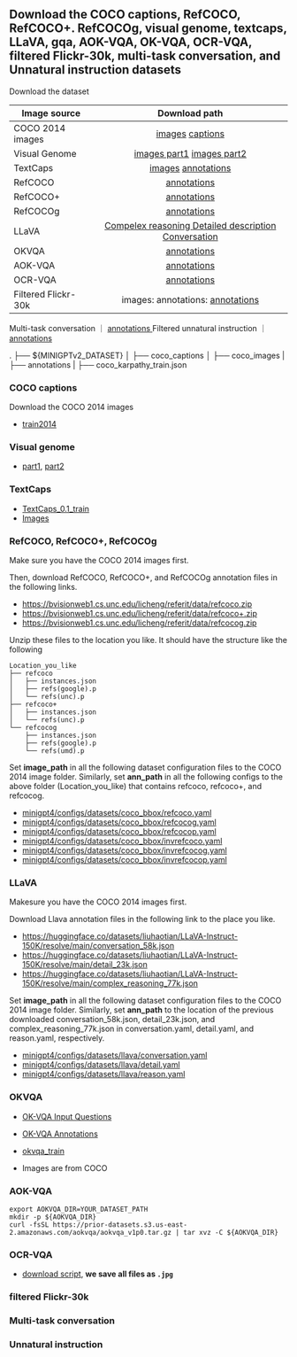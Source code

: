 ## Download the COCO captions, RefCOCO, RefCOCO+. RefCOCOg, visual genome, textcaps, LLaVA, gqa, AOK-VQA, OK-VQA, OCR-VQA, filtered Flickr-30k, multi-task conversation, and Unnatural instruction datasets


Download the dataset

Image source | Download path
--- | :---:
COCO 2014 images | <a href="http://images.cocodataset.org/zips/train2014.zip">images</a> <a href="https://storage.googleapis.com/sfr-vision-language-research/datasets/coco_karpathy_train.json"> captions</a>
Visual Genome |  <a href="https://cs.stanford.edu/people/rak248/VG_100K_2/images.zip">images part1</a> <a href="https://cs.stanford.edu/people/rak248/VG_100K_2/images2.zip">images part2</a>
TextCaps | <a href="https://cs.stanford.edu/people/rak248/VG_100K_2/images.zip">images</a> <a href="https://dl.fbaipublicfiles.com/textvqa/data/textcaps/TextCaps_0.1_train.json"> annotations</a> 
RefCOCO | <a href="https://bvisionweb1.cs.unc.edu/licheng/referit/data/refcoco.zip"> annotations </a>
RefCOCO+ | <a href="https://bvisionweb1.cs.unc.edu/licheng/referit/data/refcoco+.zip"> annotations </a>
RefCOCOg | <a href="https://bvisionweb1.cs.unc.edu/licheng/referit/data/refcocog.zip"> annotations </a>
LLaVA | <a href="https://huggingface.co/datasets/liuhaotian/LLaVA-Instruct-150K/resolve/main/complex_reasoning_77k.json"> Compelex reasoning </a> <a href="https://huggingface.co/datasets/liuhaotian/LLaVA-Instruct-150K/resolve/main/detail_23k.json"> Detailed description </a>  <a href="https://huggingface.co/datasets/liuhaotian/LLaVA-Instruct-150K/resolve/main/conversation_58k.json"> Conversation </a> 
OKVQA | <a href="https://storage.googleapis.com/sfr-vision-language-research/LAVIS/datasets/okvqa/okvqa_train.json"> annotations </a>
AOK-VQA | <a href="https://prior-datasets.s3.us-east-2.amazonaws.com/aokvqa/aokvqa_v1p0.tar.gz"> annotations </a>
OCR-VQA | <a href="https://drive.google.com/drive/folders/1_GYPY5UkUy7HIcR0zq3ZCFgeZN7BAfm_?usp=sharing"> annotations </a>
Filtered Flickr-30k | images:  annotations: <a href="https://drive.google.com/drive/folders/19c_ggBI77AvdtYlPbuI0ZpnPz73T5teX?usp=sharing"> annotations </a>
Multi-task conversation ｜ <a href="https://drive.google.com/file/d/11HHqB2c29hbSk-WLxdta-nG8UCUrcCN1/view?usp=sharing"> annotations </a> 
Filtered unnatural instruction ｜<a href="https://drive.google.com/file/d/1lXNnBcb5WU-sc8Fe2T2N8J0NRw4sBLev/view?usp=sharing"> annotations </a>


.
├── ${MINIGPTv2_DATASET}
│   ├── coco_captions
│       ├── coco_images
|       ├── annotations
|            ├── coco_karpathy_train.json


### COCO captions



Download the COCO 2014 images
- [train2014](http://images.cocodataset.org/zips/train2014.zip)




### Visual genome

- [part1](https://cs.stanford.edu/people/rak248/VG_100K_2/images.zip), [part2](https://cs.stanford.edu/people/rak248/VG_100K_2/images2.zip)

### TextCaps

- [TextCaps_0.1_train](https://dl.fbaipublicfiles.com/textvqa/data/textcaps/TextCaps_0.1_train.json)
- [Images](https://dl.fbaipublicfiles.com/textvqa/images/train_val_images.zip)

### RefCOCO, RefCOCO+, RefCOCOg
Make sure you have the COCO 2014 images first. 

Then,
download RefCOCO, RefCOCO+, and RefCOCOg annotation files in the following links.

- https://bvisionweb1.cs.unc.edu/licheng/referit/data/refcoco.zip
- https://bvisionweb1.cs.unc.edu/licheng/referit/data/refcoco+.zip
- https://bvisionweb1.cs.unc.edu/licheng/referit/data/refcocog.zip

Unzip these files to the location you like. It should have the structure like the following

```
Location_you_like
├── refcoco
│   ├── instances.json
│   ├── refs(google).p
│   └── refs(unc).p
├── refcoco+
│   ├── instances.json
│   └── refs(unc).p
└── refcocog
    ├── instances.json
    ├── refs(google).p
    └── refs(umd).p
```

Set **image_path** in all the following dataset configuration files to the COCO 2014 image folder.
Similarly, set **ann_path** in all the following configs to the above folder (Location_you_like) that contains refcoco, refcoco+, and refcocog.

- [minigpt4/configs/datasets/coco_bbox/refcoco.yaml](../minigpt4/configs/datasets/coco_bbox/refcoco.yaml)
- [minigpt4/configs/datasets/coco_bbox/refcocog.yaml](../minigpt4/configs/datasets/coco_bbox/refcocog.yaml) 
- [minigpt4/configs/datasets/coco_bbox/refcocop.yaml](../minigpt4/configs/datasets/coco_bbox/refcocop.yaml)
- [minigpt4/configs/datasets/coco_bbox/invrefcoco.yaml](../minigpt4/configs/datasets/coco_bbox/invrefcoco.yaml)
- [minigpt4/configs/datasets/coco_bbox/invrefcocog.yaml](../minigpt4/configs/datasets/coco_bbox/invrefcocog.yaml) 
- [minigpt4/configs/datasets/coco_bbox/invrefcocop.yaml](../minigpt4/configs/datasets/coco_bbox/invrefcocop.yaml)

### LLaVA
Makesure you have the COCO 2014 images first. 

Download Llava annotation files in the following link to the place you like.

- https://huggingface.co/datasets/liuhaotian/LLaVA-Instruct-150K/resolve/main/conversation_58k.json
- https://huggingface.co/datasets/liuhaotian/LLaVA-Instruct-150K/resolve/main/detail_23k.json
- https://huggingface.co/datasets/liuhaotian/LLaVA-Instruct-150K/resolve/main/complex_reasoning_77k.json

Set **image_path** in all the following dataset configuration files to the COCO 2014 image folder.
Similarly, set **ann_path** to the location of the previous downloaded conversation_58k.json, 
detail_23k.json, and complex_reasoning_77k.json in conversation.yaml, detail.yaml, and reason.yaml, respectively.


- [minigpt4/configs/datasets/llava/conversation.yaml](../minigpt4/configs/datasets/llava/conversation.yaml)
- [minigpt4/configs/datasets/llava/detail.yaml](../minigpt4/configs/datasets/llava/detail.yaml) 
- [minigpt4/configs/datasets/llava/reason.yaml](../minigpt4/configs/datasets/llava/reason.yaml)





### OKVQA

- [OK-VQA Input Questions](https://okvqa.allenai.org/static/data/OpenEnded_mscoco_train2014_questions.json.zip)
- [OK-VQA Annotations](https://okvqa.allenai.org/static/data/mscoco_train2014_annotations.json.zip)

- [okvqa_train](https://storage.googleapis.com/sfr-vision-language-research/LAVIS/datasets/okvqa/okvqa_train.json)
- Images are from COCO

### AOK-VQA

```
export AOKVQA_DIR=YOUR_DATASET_PATH
mkdir -p ${AOKVQA_DIR}
curl -fsSL https://prior-datasets.s3.us-east-2.amazonaws.com/aokvqa/aokvqa_v1p0.tar.gz | tar xvz -C ${AOKVQA_DIR}
```

### OCR-VQA
- [download script](https://drive.google.com/drive/folders/1_GYPY5UkUy7HIcR0zq3ZCFgeZN7BAfm_?usp=sharing), **we save all files as `.jpg`**

### filtered Flickr-30k


### Multi-task conversation

### Unnatural instruction
